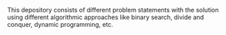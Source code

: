 This depository consists of different problem statements with the solution using different algorithmic approaches like binary search, divide and conquer, dynamic programming, etc. 
